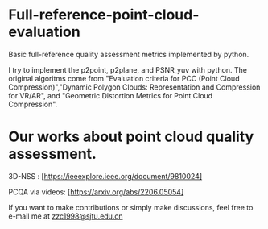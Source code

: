 # Full-reference-point-cloud-evaluation
Basic full-reference quality assessment metrics implemented by python.

I try to implement the p2point, p2plane, and PSNR_yuv with python.
The original algoritms come from "Evaluation criteria for PCC (Point Cloud Compression)","Dynamic Polygon Clouds: Representation and Compression for VR/AR", and "Geometric Distortion Metrics for Point Cloud Compression".

# Our works about point cloud quality assessment.

3D-NSS : [https://ieeexplore.ieee.org/document/9810024]

PCQA via videos: [https://arxiv.org/abs/2206.05054]


If you want to make contributions or simply make discussions, feel free to e-mail me at zzc1998@sjtu.edu.cn
